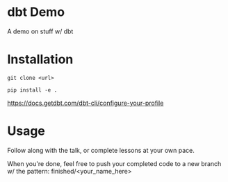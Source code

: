 # dbt Demo
A demo on stuff w/ dbt

# Installation
`git clone <url>`

`pip install -e .`

https://docs.getdbt.com/dbt-cli/configure-your-profile

# Usage
Follow along with the talk, or complete lessons at your own pace.

When you're done, feel free to push your completed code to a new branch w/ the pattern:
finished/<your_name_here>
